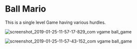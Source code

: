 Ball Mario
===
This is a single level Game having various hurdles.

![screenshot_2019-01-25-11-57-17-829_com vgame ball_game](https://user-images.githubusercontent.com/25184637/51729809-3869fa80-209b-11e9-8149-050e0709b613.png)

![screenshot_2019-01-25-11-57-43-152_com vgame ball_game](https://user-images.githubusercontent.com/25184637/51729823-4455bc80-209b-11e9-957b-27c430861782.png)
